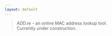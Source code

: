 ```yaml
---
layout: default
---
```


> ADD.re - an online MAC address lookup tool.  
> Currently under construction.
